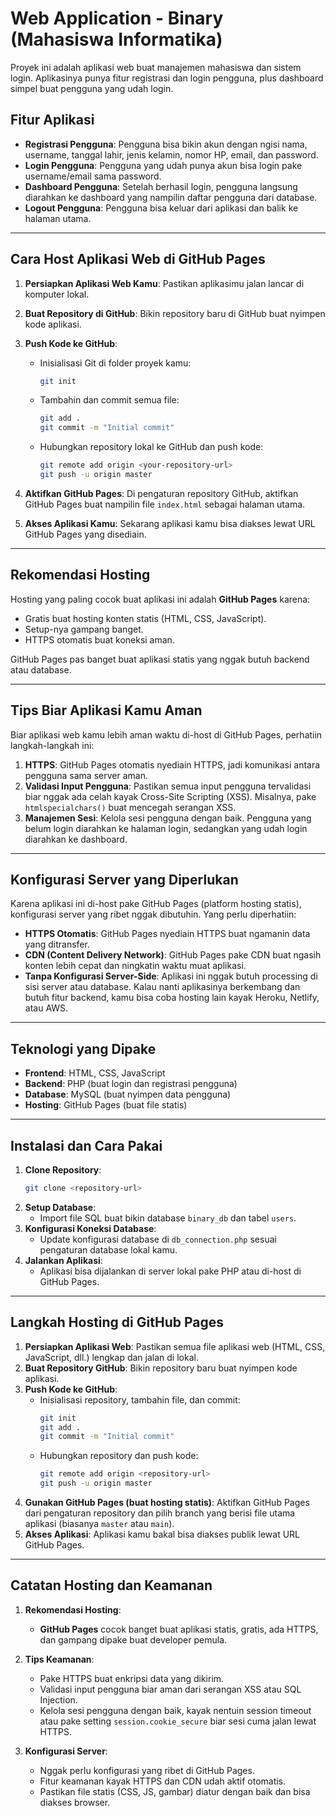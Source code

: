 # Web Application - Binary (Mahasiswa Informatika)

Proyek ini adalah aplikasi web buat manajemen mahasiswa dan sistem login. Aplikasinya punya fitur registrasi dan login pengguna, plus dashboard simpel buat pengguna yang udah login.

## Fitur Aplikasi

- **Registrasi Pengguna**: Pengguna bisa bikin akun dengan ngisi nama, username, tanggal lahir, jenis kelamin, nomor HP, email, dan password.
- **Login Pengguna**: Pengguna yang udah punya akun bisa login pake username/email sama password.
- **Dashboard Pengguna**: Setelah berhasil login, pengguna langsung diarahkan ke dashboard yang nampilin daftar pengguna dari database.
- **Logout Pengguna**: Pengguna bisa keluar dari aplikasi dan balik ke halaman utama.

---

## Cara Host Aplikasi Web di GitHub Pages

1. **Persiapkan Aplikasi Web Kamu**: Pastikan aplikasimu jalan lancar di komputer lokal.
2. **Buat Repository di GitHub**: Bikin repository baru di GitHub buat nyimpen kode aplikasi.
3. **Push Kode ke GitHub**:

   - Inisialisasi Git di folder proyek kamu:
     ```bash
     git init
     ```
   - Tambahin dan commit semua file:
     ```bash
     git add .
     git commit -m "Initial commit"
     ```
   - Hubungkan repository lokal ke GitHub dan push kode:
     ```bash
     git remote add origin <your-repository-url>
     git push -u origin master
     ```
4. **Aktifkan GitHub Pages**: Di pengaturan repository GitHub, aktifkan GitHub Pages buat nampilin file `index.html` sebagai halaman utama.
5. **Akses Aplikasi Kamu**: Sekarang aplikasi kamu bisa diakses lewat URL GitHub Pages yang disediain.

---

## Rekomendasi Hosting

Hosting yang paling cocok buat aplikasi ini adalah **GitHub Pages** karena:

- Gratis buat hosting konten statis (HTML, CSS, JavaScript).
- Setup-nya gampang banget.
- HTTPS otomatis buat koneksi aman.

GitHub Pages pas banget buat aplikasi statis yang nggak butuh backend atau database.

---

## Tips Biar Aplikasi Kamu Aman

Biar aplikasi web kamu lebih aman waktu di-host di GitHub Pages, perhatiin langkah-langkah ini:

1. **HTTPS**: GitHub Pages otomatis nyediain HTTPS, jadi komunikasi antara pengguna sama server aman.
2. **Validasi Input Pengguna**: Pastikan semua input pengguna tervalidasi biar nggak ada celah kayak Cross-Site Scripting (XSS). Misalnya, pake `htmlspecialchars()` buat mencegah serangan XSS.
3. **Manajemen Sesi**: Kelola sesi pengguna dengan baik. Pengguna yang belum login diarahkan ke halaman login, sedangkan yang udah login diarahkan ke dashboard.

---

## Konfigurasi Server yang Diperlukan

Karena aplikasi ini di-host pake GitHub Pages (platform hosting statis), konfigurasi server yang ribet nggak dibutuhin. Yang perlu diperhatiin:

- **HTTPS Otomatis**: GitHub Pages nyediain HTTPS buat ngamanin data yang ditransfer.
- **CDN (Content Delivery Network)**: GitHub Pages pake CDN buat ngasih konten lebih cepat dan ningkatin waktu muat aplikasi.
- **Tanpa Konfigurasi Server-Side**: Aplikasi ini nggak butuh processing di sisi server atau database. Kalau nanti aplikasinya berkembang dan butuh fitur backend, kamu bisa coba hosting lain kayak Heroku, Netlify, atau AWS.

---

## Teknologi yang Dipake

- **Frontend**: HTML, CSS, JavaScript
- **Backend**: PHP (buat login dan registrasi pengguna)
- **Database**: MySQL (buat nyimpen data pengguna)
- **Hosting**: GitHub Pages (buat file statis)

---

## Instalasi dan Cara Pakai

1. **Clone Repository**:
   ```bash
   git clone <repository-url>
   ```
2. **Setup Database**:
   - Import file SQL buat bikin database `binary_db` dan tabel `users`.
3. **Konfigurasi Koneksi Database**:
   - Update konfigurasi database di `db_connection.php` sesuai pengaturan database lokal kamu.
4. **Jalankan Aplikasi**:
   - Aplikasi bisa dijalankan di server lokal pake PHP atau di-host di GitHub Pages.

---

## Langkah Hosting di GitHub Pages

1. **Persiapkan Aplikasi Web**: Pastikan semua file aplikasi web (HTML, CSS, JavaScript, dll.) lengkap dan jalan di lokal.
2. **Buat Repository GitHub**: Bikin repository baru buat nyimpen kode aplikasi.
3. **Push Kode ke GitHub**:
   - Inisialisasi repository, tambahin file, dan commit:
     ```bash
     git init
     git add .
     git commit -m "Initial commit"
     ```
   - Hubungkan repository dan push kode:
     ```bash
     git remote add origin <repository-url>
     git push -u origin master
     ```
4. **Gunakan GitHub Pages (buat hosting statis)**: Aktifkan GitHub Pages dari pengaturan repository dan pilih branch yang berisi file utama aplikasi (biasanya `master` atau `main`).
5. **Akses Aplikasi**: Aplikasi kamu bakal bisa diakses publik lewat URL GitHub Pages.

---

## Catatan Hosting dan Keamanan

1. **Rekomendasi Hosting**:
   - **GitHub Pages** cocok banget buat aplikasi statis, gratis, ada HTTPS, dan gampang dipake buat developer pemula.

2. **Tips Keamanan**:
   - Pake HTTPS buat enkripsi data yang dikirim.
   - Validasi input pengguna biar aman dari serangan XSS atau SQL Injection.
   - Kelola sesi pengguna dengan baik, kayak nentuin session timeout atau pake setting `session.cookie_secure` biar sesi cuma jalan lewat HTTPS.

3. **Konfigurasi Server**:
   - Nggak perlu konfigurasi yang ribet di GitHub Pages.
   - Fitur keamanan kayak HTTPS dan CDN udah aktif otomatis.
   - Pastikan file statis (CSS, JS, gambar) diatur dengan baik dan bisa diakses browser.